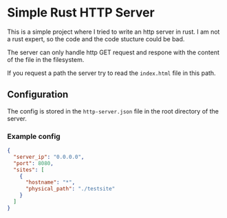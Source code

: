 # Simple Rust HTTP Server 

This is a simple project where I tried to write an http server in rust. I am not a rust expert, so the code and the code stucture could be bad. 

The server can only handle http GET request and respone with the content of the file in the filesystem.

If you request a path the server try to read the `index.html` file in this path.

## Configuration 
The config is stored in the `http-server.json` file in the root directory of the server.

### Example config

```json
{
  "server_ip": "0.0.0.0",
  "port": 8080,
  "sites": [
    {
      "hostname": "*",
      "physical_path": "./testsite"
    }
  ]
}
```
